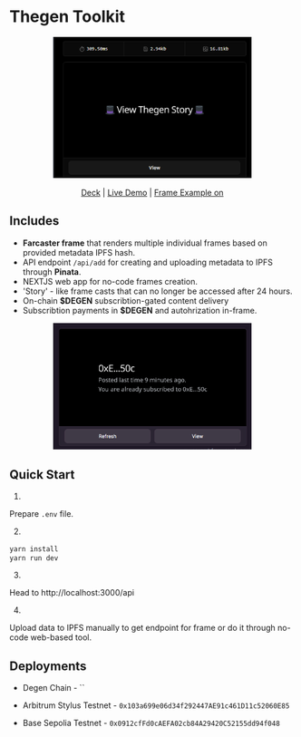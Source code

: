 # Thegen Toolkit

<p align="center">
  <img src="images/frgo2.PNG" width="350">
</p>

<div align="center">
  <a href="https://www.canva.com/design/DAGDETKw7CY/NHSSbzpSBemLddQcn3JKXg/edit?utm_content=DAGDETKw7CY&utm_campaign=designshare&utm_medium=link2&utm_source=sharebutton">Deck</a> |
  <a href="https://my-second-frog.vercel.app">Live Demo</a> |
  <a href="https://warpcast.com/nevvdevv/0x9d856b5a">Frame Example on</a>
</div>

## Includes
- **Farcaster frame** that renders multiple individual frames based on provided metadata IPFS hash.
- API endpoint `/api/add` for creating and uploading metadata to IPFS through **Pinata**.
- NEXTJS web app for no-code frames creation.
- 'Story' - like frame casts that can no longer be accessed after 24 hours.
- On-chain **$DEGEN** subscribtion-gated content delivery 
- Subscribtion payments in **$DEGEN** and autohrization in-frame.

<p align="center">
  <img src="images/screen_4.PNG" width="350">
</p>

## Quick Start

1. 

Prepare `.env` file.

2. 

```
yarn install
yarn run dev
```

3. 

Head to http://localhost:3000/api

4. 

Upload data to IPFS manually to get endpoint for frame or do it through no-code web-based tool.


## Deployments

- Degen Chain - ``

- Arbitrum Stylus Testnet - `0x103a699e06d34f292447AE91c461D11c52060E85`

- Base Sepolia Testnet - `0x0912cfFd0cAEFA02cb84A29420C52155dd94f048`
